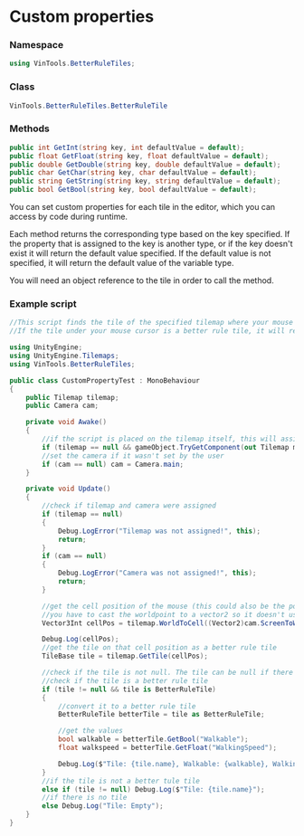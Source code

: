 # <!-- {docsify-ignore} -->

# Custom properties

### Namespace <!-- {docsify-ignore} -->
```cs 
using VinTools.BetterRuleTiles; 
```

### Class <!-- {docsify-ignore} -->
```cs
VinTools.BetterRuleTiles.BetterRuleTile
```

### Methods <!-- {docsify-ignore} -->

```cs
public int GetInt(string key, int defaultValue = default);
public float GetFloat(string key, float defaultValue = default);
public double GetDouble(string key, double defaultValue = default);
public char GetChar(string key, char defaultValue = default);
public string GetString(string key, string defaultValue = default);
public bool GetBool(string key, bool defaultValue = default);
```

You can set custom properties for each tile in the editor, which you can access by code during runtime.

Each method returns the corresponding type based on the key specified. If the property that is assigned to the key is another type, or if the key doesn't exist it will return the default value specified. If the default value is not specified, it will return the default value of the variable type.

You will need an object reference to the tile in order to call the method.

### Example script

```cs
//This script finds the tile of the specified tilemap where your mouse cursor is
//If the tile under your mouse cursor is a better rule tile, it will read it's custom properties

using UnityEngine;
using UnityEngine.Tilemaps;
using VinTools.BetterRuleTiles;

public class CustomPropertyTest : MonoBehaviour
{
    public Tilemap tilemap;
    public Camera cam;

    private void Awake()
    {
        //if the script is placed on the tilemap itself, this will assign it automatically
        if (tilemap == null && gameObject.TryGetComponent(out Tilemap map)) tilemap = map;
        //set the camera if it wasn't set by the user
        if (cam == null) cam = Camera.main;
    }

    private void Update()
    {
        //check if tilemap and camera were assigned
        if (tilemap == null)
        {
            Debug.LogError("Tilemap was not assigned!", this);
            return;
        }
        if (cam == null)
        {
            Debug.LogError("Camera was not assigned!", this);
            return;
        }

        //get the cell position of the mouse (this could also be the position of the player for example)
        //you have to cast the worldpoint to a vector2 so it doesn't use the camera's z position
        Vector3Int cellPos = tilemap.WorldToCell((Vector2)cam.ScreenToWorldPoint(Input.mousePosition));

        Debug.Log(cellPos);
        //get the tile on that cell position as a better rule tile
        TileBase tile = tilemap.GetTile(cellPos);

        //check if the tile is not null. The tile can be null if there was no tile placed there
        //check if the tile is a better rule tile
        if (tile != null && tile is BetterRuleTile)
        {
            //convert it to a better rule tile
            BetterRuleTile betterTile = tile as BetterRuleTile;

            //get the values
            bool walkable = betterTile.GetBool("Walkable");
            float walkspeed = betterTile.GetFloat("WalkingSpeed");

            Debug.Log($"Tile: {tile.name}, Walkable: {walkable}, Walking speed: {walkspeed}");
        }
        //if the tile is not a better tule tile
        else if (tile != null) Debug.Log($"Tile: {tile.name}");
        //if there is no tile
        else Debug.Log("Tile: Empty");
    }
}
```